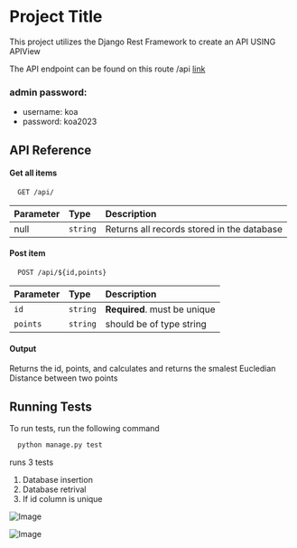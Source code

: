 
# Project Title

This project utilizes the Django Rest Framework to create an API USING APIView

The API endpoint can be found on this route /api [link](http://127.0.0.1:8000/api/)

### admin password:
- username: koa
- password: koa2023



## API Reference

#### Get all items

```http
  GET /api/
```

| Parameter | Type     | Description                |
| :-------- | :------- | :------------------------- |
| null | `string` |Returns all records stored in the database|

#### Post item

```http
  POST /api/${id,points}
```

| Parameter | Type     | Description                       |
| :-------- | :------- | :-------------------------------- |
| `id`      | `string` | **Required**. must be unique|
| `points`      | `string` | should be of type string|



#### Output

Returns the id, points, and calculates and returns the smalest Eucledian Distance between two points


## Running Tests

To run tests, run the following command

```bash
  python manage.py test
```

runs 3 tests
1. Database insertion 
2. Database retrival
3. If id column is unique

![Image](static/post.png)
    
![Image](static/get.png)

